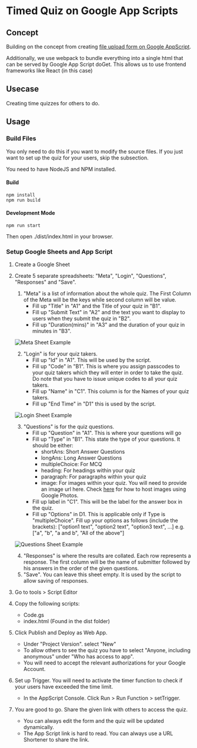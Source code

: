 # Timed Quiz on Google App Scripts

## Concept
Building on the concept from creating [file upload form on Google AppScript](https://github.com/pangyiwei/googleappscript-form).

Additionally, we use webpack to bundle everything into a single html that can be served by Google App Script doGet. This allows us to use frontend frameworks like React (in this case)

## Usecase
Creating time quizzes for others to do.

## Usage

### Build Files

You only need to do this if you want to modify the source files. If you just want to set up the quiz for your users, skip the subsection.

You need to have NodeJS and NPM installed.

#### Build
```
npm install
npm run build
```

#### Development Mode
```
npm run start
```
Then open ./dist/index.html in your browser.

### Setup Google Sheets and App Script

1. Create a Google Sheet
2. Create 5 separate spreadsheets: "Meta", "Login", "Questions", "Responses" and "Save".
    1. "Meta" is a list of information about the whole quiz. The First Column of the Meta will be the keys while second column will be value.
        - Fill up "Title" in "A1" and the Title of your quiz in "B1".
        - Fill up "Submit Text" in "A2" and the text you want to display to users when they submit the quiz in "B2".
        - Fill up "Duration(mins)" in "A3" and the duration of your quiz in minutes in "B3".

    ![Meta Sheet Example](https://github.com/pangyiwei/react-gs-quiz/tree/master/docs/meta-sheet.png)

    2. "Login" is for your quiz takers.
        - Fill up "Id" in "A1". This will be used by the script.
        - Fill up "Code" in "B1". This is where you assign passcodes to your quiz takers which they will enter in order to take the quiz. Do note that you have to issue unique codes to all your quiz takers.
        - Fill up "Name" in "C1". This column is for the Names of your quiz takers.
        - Fill up "End Time" in "D1" this is used by the script.

    ![Login Sheet Example](https://github.com/pangyiwei/react-gs-quiz/tree/master/docs/login-sheet.png)

    3. "Questions" is for the quiz questions. 
        - Fill up "Question" in "A1". This is where your questions will go
        - Fill up "Type" in "B1". This state the type of your questions. It should be either:
            - shortAns: Short Answer Questions
            - longAns: Long Answer Questions
            - multipleChoice: For MCQ
            - heading: For headings within your quiz
            - paragraph: For paragraphs within your quiz
            - image: For images within your quiz. You will need to provide an image url here. Check [here](https://www.publicalbum.org/blog/embedding-google-photos-image) for how to host images using Google Photos.
        - Fill up label in "C1". This will be the label for the answer box in the quiz.
        - Fill up "Options" in D1. This is applicable only if Type is "multipleChoice". Fill up your options as follows (include the brackets): ["option1 text", "option2 text", "option3 text", ...]
            e.g. ["a", "b", "a and b", "All of the above"]

    ![Questions Sheet Example](https://github.com/pangyiwei/react-gs-quiz/tree/master/docs/questions-sheet.png)

    4. "Responses" is where the results are collated. Each row represents a response. The first column will be the name of submitter followed by his answers in the order of the given questions.
    5. "Save". You can leave this sheet empty. It is used by the script to allow saving of responses.
3. Go to tools > Script Editor
4. Copy the following scripts:
    - Code.gs
    - index.html (Found in the dist folder)
5. Click Publish and Deploy as Web App.
    - Under "Project Version". select "New"
    - To allow others to see the quiz you have to select "Anyone, including anonymous" under "Who has access to app".
    - You will need to accept the relevant authorizations for your Google Account.
6. Set up Trigger. You will need to activate the timer function to check if your users have exceeded the time limit.
    - In the AppScript Console. Click Run > Run Function > setTrigger.
7. You are good to go. Share the given link with others to access the quiz.
    - You can always edit the form and the quiz will be updated dynamically.
    - The App Script link is hard to read. You can always use a URL Shortener to share the link.